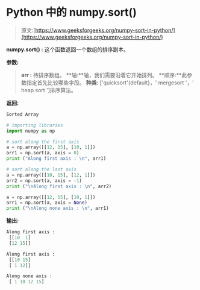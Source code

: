 # Python 中的 numpy.sort()

> 原文:[https://www.geeksforgeeks.org/numpy-sort-in-python/](https://www.geeksforgeeks.org/numpy-sort-in-python/)

**numpy.sort() :** 这个函数返回一个数组的排序副本。

**参数:**

> **arr :** 待排序数组。
> **轴:**轴，我们需要沿着它开始排列。
> **顺序:**此参数指定首先比较哪些字段。
> **种类:** ['quicksort'{default}，' mergesort '，' heap sort ']排序算法。

**返回:**

```py
Sorted Array
```

```py
# importing libraries
import numpy as np

# sort along the first axis
a = np.array([[12, 15], [10, 1]])
arr1 = np.sort(a, axis = 0)        
print ("Along first axis : \n", arr1)        

# sort along the last axis
a = np.array([[10, 15], [12, 1]])
arr2 = np.sort(a, axis = -1)        
print ("\nAlong first axis : \n", arr2)

a = np.array([[12, 15], [10, 1]])
arr1 = np.sort(a, axis = None)        
print ("\nAlong none axis : \n", arr1)
```

**输出:**

```py
Along first axis : 
 [[10  1]
 [12 15]]

Along first axis : 
 [[10 15]
 [ 1 12]]

Along none axis : 
 [ 1 10 12 15]
```